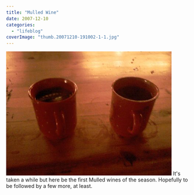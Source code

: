 ```yaml
---
title: "Mulled Wine"
date: 2007-12-10
categories: 
  - "lifeblog"
coverImage: "thumb.20071210-191002-1-1.jpg"
---
```


[![IMAGE_013.jpg](images/thumb.20071210-191002-1.jpg)](http://www.davelodwig.co.uk/wp-content/uploads/20071210-191002-1.jpg) It's taken a while but here be the first Mulled wines of the season. Hopefully to be followed by a few more, at least.
